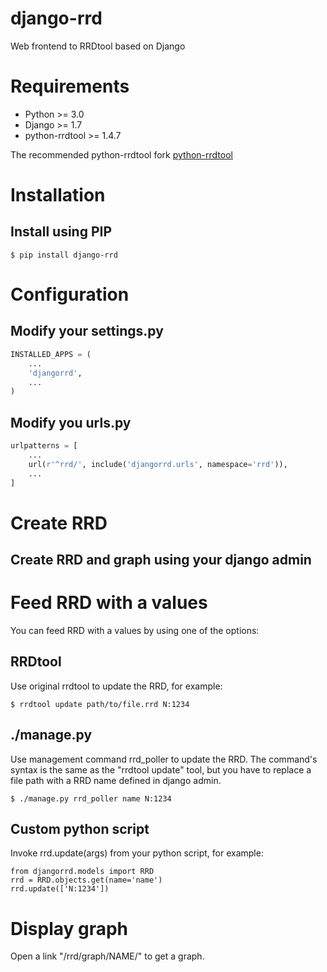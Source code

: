 django-rrd
==========

Web frontend to RRDtool based on Django

Requirements
============

* Python >= 3.0
* Django >= 1.7
* python-rrdtool >= 1.4.7

The recommended python-rrdtool fork [python-rrdtool](https://github.com/alertedsnake/python-rrdtool)


Installation
============

Install using PIP
-----------------

```
$ pip install django-rrd
```

Configuration
=============

Modify your settings.py
-----------------------

```python
INSTALLED_APPS = (
    ...
    'djangorrd',
    ...
)
```

Modify you urls.py
------------------

```python
urlpatterns = [
    ...
    url(r'^rrd/', include('djangorrd.urls', namespace='rrd')),
    ...
]
```

Create RRD
==========

Create RRD and graph using your django admin
--------------------------------------------

Feed RRD with a values
======================

You can feed RRD with a values by using one of the options:

RRDtool
-------

Use original rrdtool to update the RRD, for example:
```
$ rrdtool update path/to/file.rrd N:1234
```

./manage.py
-----------

Use management command rrd_poller to update the RRD.
The command's syntax is the same as the "rrdtool update" tool,
but you have to replace a file path with a RRD name defined in django admin.
```
$ ./manage.py rrd_poller name N:1234
```

Custom python script
--------------------

Invoke rrd.update(args) from your python script, for example:
```
from djangorrd.models import RRD
rrd = RRD.objects.get(name='name')
rrd.update(['N:1234'])
```

Display graph
=============

Open a link "/rrd/graph/NAME/" to get a graph.
